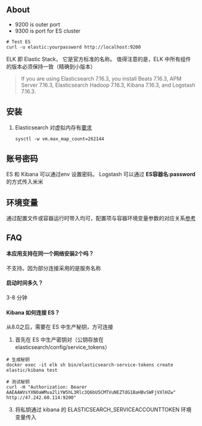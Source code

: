 ## About

- 9200 is outer port
- 9300 is port for ES cluster

```
# Test ES
curl -u elastic:yourpassword http://localhost:9200
```

ELK 即 Elastic Stack， 它是官方标准的名称。
值得注意的是，ELK 中所有组件的版本必须保持一致（精确到小版本）

> If you are using Elasticsearch 7.16.3, you install Beats 7.16.3, APM Server 7.16.3, Elasticsearch Hadoop 7.16.3, Kibana 7.16.3, and Logstash 7.16.3.

## 安装

1. Elasticsearch 对虚拟内存有[要求](https://www.elastic.co/guide/en/elasticsearch/reference/current/vm-max-map-count.html)
    ```
    sysctl -w vm.max_map_count=262144
    ```

## 账号密码

ES 和 Kibana 可以通过env 设置密码。 Logstash 可以通过 **ES容器名:password** 的方式传入米米

## 环境变量

通过配置文件或容器运行时带入均可，配置项与容器环境变量参数的对应关系[参考](https://www.elastic.co/guide/en/logstash/current/docker-config.html#docker-env-config)

## FAQ

#### 本应用支持在同一个网络安装2个吗？

不支持。因为部分连接采用的是服务名称

#### 启动时间多久？

3-8 分钟

#### Kibana 如何连接 ES？

从8.0之后，需要在 ES 中生产秘钥，方可连接

1. 首先在 ES 中生产密钥对（公钥存放在 elasticsearch/config/service_tokens）

```
# 生成秘钥
docker exec -it elk sh bin/elasticsearch-service-tokens create elastic/kibana test

# 测试秘钥
curl -H "Authorization: Bearer AAEAAWVsYXN0aWMva2liYW5hL3Rlc3Q6bU5CMTVuNEZTdG1BaHBvSWFjVXlHZw" http://47.242.60.114:9200"
```

3. 将私钥通过 kibana 的 ELASTICSEARCH_SERVICEACCOUNTTOKEN 环境变量传入

